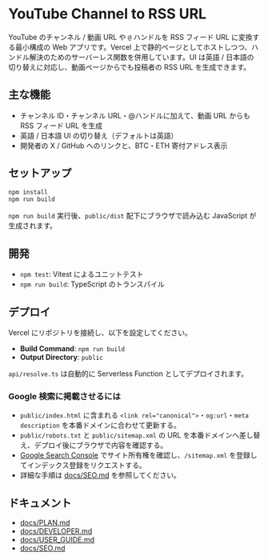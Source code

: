 # YouTube Channel to RSS URL

YouTube のチャンネル / 動画 URL や `@` ハンドルを RSS フィード URL に変換する最小構成の Web アプリです。Vercel 上で静的ページとしてホストしつつ、ハンドル解決のためのサーバーレス関数を併用しています。UI は英語 / 日本語の切り替えに対応し、動画ページからでも投稿者の RSS URL を生成できます。

## 主な機能
- チャンネル ID・チャンネル URL・@ハンドルに加えて、動画 URL からも RSS フィード URL を生成
- 英語 / 日本語 UI の切り替え（デフォルトは英語）
- 開発者の X / GitHub へのリンクと、BTC・ETH 寄付アドレス表示

## セットアップ
```bash
npm install
npm run build
```

`npm run build` 実行後、`public/dist` 配下にブラウザで読み込む JavaScript が生成されます。

## 開発
- `npm test`: Vitest によるユニットテスト
- `npm run build`: TypeScript のトランスパイル

## デプロイ
Vercel にリポジトリを接続し、以下を設定してください。
- **Build Command**: `npm run build`
- **Output Directory**: `public`

`api/resolve.ts` は自動的に Serverless Function としてデプロイされます。

### Google 検索に掲載させるには
- `public/index.html` に含まれる `<link rel="canonical">`・`og:url`・`meta description` を本番ドメインに合わせて更新する。
- `public/robots.txt` と `public/sitemap.xml` の URL を本番ドメインへ差し替え、デプロイ後にブラウザで内容を確認する。
- [Google Search Console](https://search.google.com/search-console/about) でサイト所有権を確認し、`/sitemap.xml` を登録してインデックス登録をリクエストする。
- 詳細な手順は [docs/SEO.md](docs/SEO.md) を参照してください。

## ドキュメント
- [docs/PLAN.md](docs/PLAN.md)
- [docs/DEVELOPER.md](docs/DEVELOPER.md)
- [docs/USER_GUIDE.md](docs/USER_GUIDE.md)
- [docs/SEO.md](docs/SEO.md)

